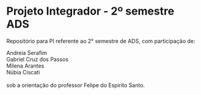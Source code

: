 # Projeto Integrador - 2º semestre ADS

Repositório para PI referente ao 2° semestre de ADS, com participação de:

Andreia Serafim <br>
Gabriel Cruz dos Passos<br>
Milena Arantes<br>
Núbia Ciscati<br>
<br>
sob a orientação do professor Felipe do Espirito Santo.
